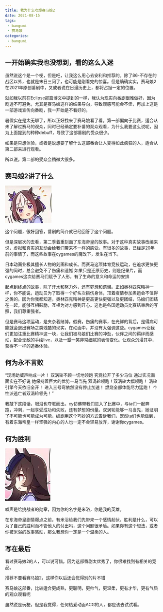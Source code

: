 ```yaml
---
title: 我为什么吹爆赛马娘2
date: 2021-08-15
tags:
 - bangumi
 - 赛马娘
categories:
 - bangumi
---
```

## 一开始确实我也没想到，看的这么入迷

[^只要我穿上这身铠甲，就没有什么能够伤害到我]: 
[^我已经 没法像那样奔跑了 摘下头盔 流泪猫猫头  呜呜呜呜呜呜呜呜，制作组你没有心，帝王，我的帝王]: 

虽然说这个是一个梗，但是吧，让我这么用心去安利和推荐的。除了86-不存在的战区以外，也就是末日三问了，也可能是刚看完的惊喜。但是确确实实，赛马娘2在2021年原创番剧中，又或者说在日漫历史上，都将占据一定的位置。

就如我以前在Eclipse那篇博文中提到的一样，我认为现实向番剧很难做好，因为剧透不可避免，尤其是赛马娘这样的结果导向，导致观感可能会不佳，再加上这是一部游戏宣传向番剧，我一开始是不看好的。

暑假实在是太无聊了，所以正好找来了赛马娘看了看。第一部偏向于比赛，适合从未了解过赛马的观众，同时已经确定要补番的观众观看，为什么我要这么说呢，因为上面提到的种种debuff，导致了这部番剧的受众很少。

如果是只想体验，或者是说想要了解什么这部番会让人变得如此疯狂的人，适合从第二部来进行观看。

所以说，第二部的受众会稍微大很多。

## 赛马娘2讲了什么

![QQ图片20210306231517](./img/1.png)

这个问题，很好回答，番剧的简介就已经回答了这个问题。

但是深层次的去看，第二季着重刻画了东海帝皇的故事。对于这种真实故事改编来说，虚拟和真实的互动会给我们带来不一样的感受。有很多的故事，已经是20年前的事情了，而这些故事在cygames的魔改下，发生在当下。

日本动画业极其擅长人物的刻画和成长。而赛马这项体育竞技运动，在追求更快更强的同时，总会避免不了伤痛和遗憾 如果只是还原历史，则是纪录片，而cygames这次给赛马们赋予了人形，有了生命的意义和命运的安排 

起点到终点的故事，除了汗水和努力外，还有梦想和遗憾。正如奥林匹克精神一样，你不能说，运动员为了取得一个好名次损伤身体，顶着疫情参加奥运会不值得之类的。因为你我都知道，奥林匹克精神是更高更快更强以及更团结，马娘们团结在一起，能够互相鼓励，互相为对方感到开心。这也是各国运动员比赛结束后的写照，我们尊重强者。

但是赛马这项运动，是夹杂着赌博，假赛，伤痛的赛事，在光鲜的背后，是得病可能就会退出赛场之类残酷的现实，在动画中，并没有太强调这些。cygames让我们更加注重比赛精神这一块，让我们被马娘们比赛的冲劲，伙伴之间的羁绊而感动，配合无敌的手绘live，以及一颦一笑非常细腻的表情变化。让观众沉浸其中，获得不一样的追番体验。

## 何为永不言败

“现场助威声响成一片！ 双涡轮不顾一切地领跑 究竟拉开了多少马位 通过实况画面实在不好说 她保持着巨大的优势一马当先 双涡轮领跑！双涡轮大幅领跑！ 涡轮引擎今天依旧全开！ 进入三号弯依然没有停止加速！ 燃烧全部体能尽力猛跑！ 个性派逃亡者双涡轮领先！”

我敲下这段话，眼泪也夺眶而出。cy仿佛带我们进入了比赛中，与ta们一起奔跑，冲刺，一起享受成功和失败，还有梦想的份量。双涡轮能够一马当先，她证明了不可能也可能成为可能，编剧用这个巧妙的方式告诉我们，既然ta们也能做到，有着东海帝皇一样坚强的内心的人也一定不会轻易放弃，谢谢你cygames。

## 何为胜利

![QQ图片20210306233115](./img/6.png)

嘘声是给挑战者的勋章，因为你的名字是米浴，你是我的英雄。

在东海帝皇剧情爆点之前，有米浴给我们先带来一个感情起伏。胜利是什么，可以为了自己的胜利而不管他人的付出吗，这个问题很矛盾。如果你有这个想法，或者你被米浴的故事感动，那么我想你一定是一个温柔的人。

## 写在最后

看过赛马娘2的人，可以说可惜。因为这部番剧太优秀了，你很难找到有相关的竞品。

推荐不要看赛马娘2，这样你以后还会觉得别的片不错

赛马娘这部番，比较适合更成熟，更聪明，更帅气，更温柔，更有才华，更有气质的观众观看呢 

虽然说是玩梗，但是我觉得，任何热爱动画ACG的人，都应该去试试看。

